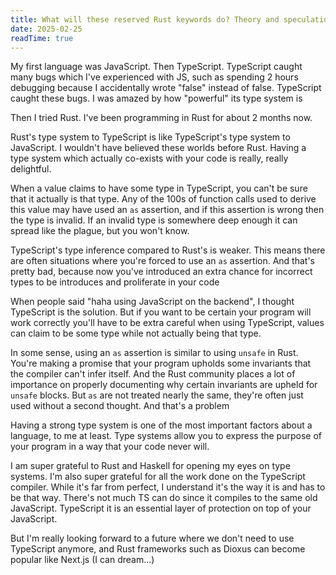 ```yaml
---
title: What will these reserved Rust keywords do? Theory and speculation!
date: 2025-02-25
readTime: true
---
```


My first language was JavaScript. Then TypeScript. TypeScript caught many bugs which I've experienced with JS, such as spending 2 hours debugging because I accidentally wrote "false" instead of false. TypeScript caught these bugs. I was amazed by how "powerful" its type system is

Then I tried Rust. I've been programming in Rust for about 2 months now.

Rust's type system to TypeScript is like TypeScript's type system to JavaScript. I wouldn't have believed these worlds before Rust. Having a type system which actually co-exists with your code is really, really delightful.

When a value claims to have some type in TypeScript, you can't be sure that it actually is that type. Any of the 100s of function calls used to derive this value may have used an `as` assertion, and if this assertion is wrong then the type is invalid. If an invalid type is somewhere deep enough it can spread like the plague, but you won't know.

TypeScript's type inference compared to Rust's is weaker. This means there are often situations where you're forced to use an `as` assertion. And that's pretty bad, because now you've introduced an extra chance for incorrect types to be introduces and proliferate in your code

When people said "haha using JavaScript on the backend", I thought TypeScript is the solution. But if you want to be certain your program will work correctly you'll have to be extra careful when using TypeScript, values can claim to be some type while not actually being that type.

In some sense, using an `as` assertion is similar to using `unsafe` in Rust. You're making a promise that your program upholds some invariants that the compiler can't infer itself. And the Rust community places a lot of importance on properly documenting why certain invariants are upheld for `unsafe` blocks. But `as` are not treated nearly the same, they're often just used without a second thought. And that's a problem

Having a strong type system is one of the most important factors about a language, to me at least. Type systems allow you to express the purpose of your program in a way that your code never will.

I am super grateful to Rust and Haskell for opening my eyes on type systems. I'm also super grateful for all the work done on the TypeScript compiler. While it's far from perfect, I understand it's the way it is and has to be that way. There's not much TS can do since it compiles to the same old JavaScript. TypeScript it is an essential layer of protection on top of your JavaScript.

But I'm really looking forward to a future where we don't need to use TypeScript anymore, and Rust frameworks such as Dioxus can become popular like Next.js (I can dream...)
